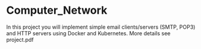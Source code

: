 # Computer_Network
In this project you will implement simple email clients/servers (SMTP, POP3) and HTTP 
servers using Docker and Kubernetes.
More details see project.pdf
